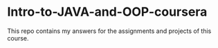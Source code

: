 # Intro-to-JAVA-and-OOP-coursera
<p>
  This repo contains my answers for the assignments and projects of this course. </p>
